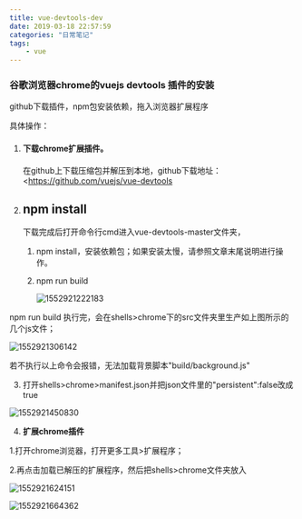 ```yaml
---
title: vue-devtools-dev
date: 2019-03-18 22:57:59
categories: "日常笔记"
tags:
	- vue
---
```


### 谷歌浏览器chrome的vuejs devtools 插件的安装

github下载插件，npm包安装依赖，拖入浏览器扩展程序

具体操作：

1. #### 下载chrome扩展插件。

   在github上下载压缩包并解压到本地，github下载地址：<https://github.com/vuejs/vue-devtools

2. ## npm install

   下载完成后打开命令行cmd进入vue-devtools-master文件夹，

   1. npm install，安装依赖包；如果安装太慢，请参照文章末尾说明进行操作。

   2. npm run build

      ![1552921222183](1552921222183.png)

npm run build 执行完，会在shells>chrome下的src文件夹里生产如上图所示的几个js文件；

![1552921306142](1552921306142.png)

若不执行以上命令会报错，无法加载背景脚本"build/background.js"

3. 打开shells>chrome>manifest.json并把json文件里的"persistent":false改成true

![1552921450830](1552921450830.png)

4. **扩展chrome插件**

1.打开chrome浏览器，打开更多工具>扩展程序；

2.再点击加载已解压的扩展程序，然后把shells>chrome文件夹放入

![1552921624151](1552921624151.png)

![1552921664362](1552921664362.png)